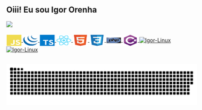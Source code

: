 ## Oiii! Eu sou Igor Orenha
 <div>
  <a href="https://github.com/orenhapeba1">
  <img height="180em" src="https://github-readme-stats.vercel.app/api?username=orenhapeba1&show_icons=true&theme=dark&include_all_commits=true&count_private=true"/>
</div>
<div style="display: inline_block"><br>
  <img align="center" alt="Igor-Js" height="30" width="40" src="https://raw.githubusercontent.com/devicons/devicon/master/icons/javascript/javascript-plain.svg">
  <img align="center" alt="Igor-Jquery" height="30" width="40" src="https://raw.githubusercontent.com/devicons/devicon/master/icons/jquery/jquery-plain.svg">
  <img align="center" alt="Igor-Ts" height="30" width="40" src="https://raw.githubusercontent.com/devicons/devicon/master/icons/typescript/typescript-plain.svg">
  <img align="center" alt="Igor-React" height="30" width="40" src="https://raw.githubusercontent.com/devicons/devicon/master/icons/react/react-original.svg">
  <img align="center" alt="Igor-HTML" height="30" width="40" src="https://raw.githubusercontent.com/devicons/devicon/master/icons/html5/html5-original.svg">
  <img align="center" alt="Igor-CSS" height="30" width="40" src="https://raw.githubusercontent.com/devicons/devicon/master/icons/css3/css3-original.svg">
  <img align="center" alt="Igor-CSS" height="30" width="40" src="https://raw.githubusercontent.com/devicons/devicon/master/icons/php/php-original.svg">
  <img align="center" alt="Igor-Csharp" height="30" width="40" src="https://raw.githubusercontent.com/devicons/devicon/master/icons/csharp/csharp-original.svg">
  <img align="center" alt="Igor-Linux" height="30" width="40" src="https://cdn.jsdelivr.net/gh/devicons/devicon/icons/linux/linux-original.svg">
  <img align="center" alt="Igor-Linux" height="30" width="40" src="https://cdn.jsdelivr.net/gh/devicons/devicon/icons/bash/bash-original.svg">

</div>
  
  ##
<div> 

 
  ![Snake animation](https://github.com/orenhapeba1/orenhapeba1/blob/output/github-contribution-grid-snake.svg)
 
</div>
